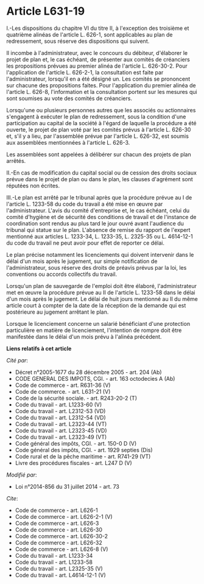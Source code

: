 # Article L631-19

I.-Les dispositions du chapitre VI du titre II, à l'exception des troisième et quatrième alinéas de l'article L. 626-1, sont
applicables au plan de redressement, sous réserve des dispositions qui suivent. 

Il incombe à l'administrateur, avec le concours du débiteur, d'élaborer le projet de plan et, le cas échéant, de présenter
aux comités de créanciers les propositions prévues au premier alinéa de l'article L. 626-30-2. Pour l'application de
l'article L. 626-2-1, la consultation est faite par l'administrateur, lorsqu'il en a été désigné un. Les comités se
prononcent sur chacune des propositions faites. Pour l'application du premier alinéa de l'article L. 626-8, l'information et
la consultation portent sur les mesures qui sont soumises au vote des comités de créanciers. 

Lorsqu'une ou plusieurs personnes autres que les associés ou actionnaires s'engagent à exécuter le plan de redressement, sous
la condition d'une participation au capital de la société à l'égard de laquelle la procédure a été ouverte, le projet de plan
voté par les comités prévus à l'article L. 626-30 et, s'il y a lieu, par l'assemblée prévue par l'article L. 626-32, est
soumis aux assemblées mentionnées à l'article L. 626-3. 

Les assemblées sont appelées à délibérer sur chacun des projets de plan arrêtés. 

II.-En cas de modification du capital social ou de cession des droits sociaux prévue dans le projet de plan ou dans le plan,
les clauses d'agrément sont réputées non écrites. 

III.-Le plan est arrêté par le tribunal après que la procédure prévue au I de l'article L. 1233-58 du code du travail a été
mise en œuvre par l'administrateur. L'avis du comité d'entreprise et, le cas échéant, celui du comité d'hygiène et de
sécurité des conditions de travail et de l'instance de coordination sont rendus au plus tard le jour ouvré avant l'audience
du tribunal qui statue sur le plan. L'absence de remise du rapport de l'expert mentionné aux articles L. 1233-34, L. 1233-35,
L. 2325-35 ou L. 4614-12-1 du code du travail ne peut avoir pour effet de reporter ce délai. 

Le plan précise notamment les licenciements qui doivent intervenir dans le délai d'un mois après le jugement, sur simple
notification de l'administrateur, sous réserve des droits de préavis prévus par la loi, les conventions ou accords collectifs
du travail. 

Lorsqu'un plan de sauvegarde de l'emploi doit être élaboré, l'administrateur met en œuvre la procédure prévue au II de
l'article L. 1233-58 dans le délai d'un mois après le jugement. Le délai de huit jours mentionné au II du même article court
à compter de la date de la réception de la demande qui est postérieure au jugement arrêtant le plan. 

Lorsque le licenciement concerne un salarié bénéficiant d'une protection particulière en matière de licenciement, l'intention
de rompre doit être manifestée dans le délai d'un mois prévu à l'alinéa précédent.

**Liens relatifs à cet article**

_Cité par_:

  - Décret n°2005-1677 du 28 décembre 2005 - art. 204 (Ab)
  - CODE GENERAL DES IMPOTS, CGI. - art. 163 octodecies A (Ab)
  - Code de commerce - art. R631-36 (V)
  - Code de commerce. - art. L631-21 (V)
  - Code de la sécurité sociale. - art. R243-20-2 (T)
  - Code du travail - art. L1233-60 (V)
  - Code du travail - art. L2312-53 (VD)
  - Code du travail - art. L2312-54 (VD)
  - Code du travail - art. L2323-44 (VT)
  - Code du travail - art. L2323-45 (VD)
  - Code du travail - art. L2323-49 (VT)
  - Code général des impôts, CGI. - art. 150-0 D (V)
  - Code général des impôts, CGI. - art. 1929 septies (Dis)
  - Code rural et de la pêche maritime - art. R741-29 (VT)
  - Livre des procédures fiscales - art. L247 D (V)

_Modifié par_:

  - Loi n°2014-856 du 31 juillet 2014 - art. 73

_Cite_:

  - Code de commerce - art. L626-1
  - Code de commerce - art. L626-2-1 (V)
  - Code de commerce - art. L626-3
  - Code de commerce - art. L626-30
  - Code de commerce - art. L626-30-2
  - Code de commerce - art. L626-32
  - Code de commerce - art. L626-8 (V)
  - Code du travail - art. L1233-34
  - Code du travail - art. L1233-58
  - Code du travail - art. L2325-35 (V)
  - Code du travail - art. L4614-12-1 (V)
